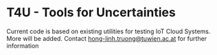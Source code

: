# T4U - Tools for Uncertainties
Current code is based on existing utilities for testing IoT Cloud Systems. More will be added.
Contact <hong-linh.truong@tuwien.ac.at> for further information



